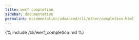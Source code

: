 ```yaml
---
title: werf completion
sidebar: documentation
permalink: documentation/advanced/cli/other/completion.html
---
```


{% include /cli/werf_completion.md %}
